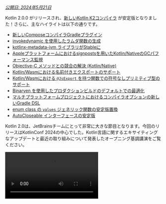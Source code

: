 [//]: # (title: Kotlin 2.0.0 の新機能)

_[公開日: 2024年5月21日](releases.md#release-details)_

Kotlin 2.0.0 がリリースされ、[新しいKotlin K2コンパイラ](#kotlin-k2-compiler) が安定版となりました！さらに、主なハイライトは以下の通りです。

*   [新しいComposeコンパイラGradleプラグイン](#new-compose-compiler-gradle-plugin)
*   [invokedynamic を使用したラムダ関数の生成](#generation-of-lambda-functions-using-invokedynamic)
*   [kotlinx-metadata-jvm ライブラリがStableに](#the-kotlinx-metadata-jvm-library-is-stable)
*   [Appleプラットフォームにおけるsignpostsを用いたKotlin/NativeのGCパフォーマンス監視](#monitoring-gc-performance-with-signposts-on-apple-platforms)
*   [Objective-C メソッドとの競合の解決 (Kotlin/Native)](#resolving-conflicts-with-objective-c-methods)
*   [Kotlin/Wasmにおける名前付きエクスポートのサポート](#support-for-named-export)
*   [Kotlin/Wasmにおける `@JsExport` を持つ関数での符号なしプリミティブ型のサポート](#support-for-unsigned-primitive-types-in-functions-with-jsexport)
*   [Binaryen を使用したプロダクションビルドのデフォルトでの最適化](#optimized-production-builds-by-default-using-binaryen)
*   [マルチプラットフォームプロジェクトにおけるコンパイラオプションの新しいGradle DSL](#new-gradle-dsl-for-compiler-options-in-multiplatform-projects)
*   [enum class の `values` ジェネリック関数の安定版置換](#stable-replacement-of-the-enum-class-values-generic-function)
*   [AutoCloseable インターフェースの安定版](#stable-autocloseable-interface)

Kotlin 2.0は、JetBrainsチームにとって非常に大きな節目となります。今回のリリースはKotlinConf 2024の中心でした。Kotlin言語に関するエキサイティングなアップデートと最近の取り組みについて発表したオープニング基調講演をご覧ください。

<video src="https://www.youtube.com/v/Ar73Axsz2YA" title="KotlinConf'24 - Keynote"/>

## IDEサポート

Kotlin 2.0.0 をサポートするKotlinプラグインは、最新のIntelliJ IDEAおよびAndroid Studioに同梱されています。
IDEのKotlinプラグインを更新する必要はありません。
必要なのは、ビルドスクリプトで[KotlinのバージョンをKotlin 2.0.0に変更する](releases.md#update-to-a-new-kotlin-version)ことだけです。

*   IntelliJ IDEAのKotlin K2コンパイラサポートの詳細については、[IDEでのサポート](#support-in-ides) を参照してください。
*   IntelliJ IDEAのKotlinサポートの詳細については、[Kotlinリリース](releases.md#ide-support) を参照してください。

## Kotlin K2コンパイラ

K2コンパイラへの道は長いものでしたが、JetBrainsチームはついにその安定化を発表する準備が整いました。
Kotlin 2.0.0では、新しいKotlin K2コンパイラがデフォルトで使用され、すべてのターゲットプラットフォーム（JVM、Native、Wasm、JS）で[Stable](components-stability.md)です。この新しいコンパイラは、大幅なパフォーマンス向上、新しい言語機能開発の高速化、Kotlinがサポートするすべてのプラットフォームの統合、そしてマルチプラットフォームプロジェクトのためのより優れたアーキテクチャをもたらします。

JetBrainsチームは、選択したユーザープロジェクトおよび内部プロジェクトの1000万行のコードを正常にコンパイルすることで、新しいコンパイラの品質を保証しました。18,000人の開発者が安定化プロセスに参加し、合計80,000のプロジェクトで新しいK2コンパイラをテストし、発見した問題を報告しました。

新しいコンパイラへの移行プロセスを可能な限りスムーズにするために、[K2コンパイラ移行ガイド](k2-compiler-migration-guide.md) を作成しました。
このガイドでは、コンパイラの多くの利点、発生する可能性のある変更点、および必要に応じて以前のバージョンにロールバックする方法について説明しています。

[ブログ投稿](https://blog.jetbrains.com/kotlin/2024/04/k2-compiler-performance-benchmarks-and-how-to-measure-them-on-your-projects/) で、さまざまなプロジェクトにおけるK2コンパイラのパフォーマンスについて調査しました。K2コンパイラの実際のパフォーマンスデータや、ご自身のプロジェクトからパフォーマンスベンチマークを収集する方法を知りたい場合は、ぜひご覧ください。

また、KotlinConf 2024でのこの講演では、リード言語デザイナーのMichail Zarečenskijが、Kotlinにおける機能進化とK2コンパイラについて語っています。

<video src="https://www.youtube.com/v/tAGJ5zJXJ7w" title="Kotlin Language Features in 2.0 and Beyond"/>

### 現在のK2コンパイラの制限事項

GradleプロジェクトでK2を有効にすると、Gradleバージョン8.3より低いバージョンを使用しているプロジェクトで、以下の場合に影響を与える特定の制限事項があります。

*   `buildSrc` からのソースコードのコンパイル。
*   インクルードビルドにおけるGradleプラグインのコンパイル。
*   Gradleバージョン8.3より低いプロジェクトで使用されている他のGradleプラグインのコンパイル。
*   Gradleプラグインの依存関係のビルド。

上記の問題に遭遇した場合は、以下の手順で対処できます。

*   `buildSrc`、すべてのGradleプラグイン、およびその依存関係の言語バージョンを設定します。

  ```kotlin
  kotlin {
      compilerOptions {
          languageVersion.set(org.jetbrains.kotlin.gradle.dsl.KotlinVersion.KOTLIN_1_9)
          apiVersion.set(org.jetbrains.kotlin.gradle.dsl.KotlinVersion.KOTLIN_1_9)
      }
  }
  ```

  > 特定のタスクの言語バージョンとAPIバージョンを設定する場合、これらの値は `compilerOptions` 拡張によって設定された値をオーバーライドします。この場合、言語バージョンとAPIバージョンは1.9より高く設定すべきではありません。
  >
  {style="note"}

*   プロジェクトのGradleバージョンを8.3以降に更新します。

### スマートキャストの改善

Kotlinコンパイラは、特定のケースでオブジェクトを型に自動的にキャストできるため、明示的にキャストする手間を省くことができます。これは[スマートキャスト](typecasts.md#smart-casts) と呼ばれます。
Kotlin K2コンパイラは、以前よりもさらに多くのシナリオでスマートキャストを実行できるようになりました。

Kotlin 2.0.0では、スマートキャストに関連する以下の領域で改善を行いました。

*   [ローカル変数とより広範囲のスコープ](#local-variables-and-further-scopes)
*   [論理 `or` 演算子による型チェック](#type-checks-with-logical-or-operator)
*   [インライン関数](#inline-functions)
*   [関数型を持つプロパティ](#properties-with-function-types)
*   [例外処理](#exception-handling)
*   [インクリメント/デクリメント演算子](#increment-and-decrement-operators)

#### ローカル変数とより広範囲のスコープ

以前は、`if` 条件内で変数が `null` でないと評価された場合、変数はスマートキャストされました。
この変数に関する情報は、`if` ブロックのスコープ内でさらに共有されていました。

しかし、変数を `if` 条件の**外側**で宣言した場合、`if` 条件内では変数に関する情報が利用できなかったため、スマートキャストできませんでした。この動作は、`when` 式や `while` ループでも見られました。

Kotlin 2.0.0からは、`if`、`when`、または `while` 条件で使用する前に変数を宣言した場合、コンパイラが変数について収集した情報は、スマートキャストのために対応するブロックでアクセスできるようになります。

これは、ブール条件を変数に抽出したい場合に役立ちます。これにより、変数に意味のある名前を付け、コードの可読性を向上させ、後でコード内で変数を再利用できるようになります。例：

```kotlin
class Cat {
    fun purr() {
        println("Purr purr")
    }
}

fun petAnimal(animal: Any) {
    val isCat = animal is Cat
    if (isCat) {
        // Kotlin 2.0.0 では、コンパイラは
        // isCat に関する情報にアクセスできるため、
        // animal が Cat 型にスマートキャストされたことを認識します。
        // したがって、purr() 関数を呼び出すことができます。
        // Kotlin 1.9.20 では、コンパイラは
        // スマートキャストについて認識しないため、
        // purr() 関数の呼び出しはエラーを発生させます。
        animal.purr()
    }
}

fun main() {
    val kitty = Cat()
    petAnimal(kitty)
    // Purr purr
}
```
{kotlin-runnable="true" kotlin-min-compiler-version="2.0" id="kotlin-smart-casts-k2-local-variables" validate="false"}

#### 論理OR演算子による型チェック

Kotlin 2.0.0では、オブジェクトの型チェックを `or` 演算子 (`||`) で結合した場合、それらの最も近い共通のスーパータイプにスマートキャストが行われます。この変更以前は、スマートキャストは常に `Any` 型に行われていました。

この場合、オブジェクトのプロパティにアクセスしたり、関数を呼び出す前に、オブジェクトの型を手動でチェックする必要がありました。例：

```kotlin
interface Status {
    fun signal() {}
}

interface Ok : Status
interface Postponed : Status
interface Declined : Status

fun signalCheck(signalStatus: Any) {
    if (signalStatus is Postponed || signalStatus is Declined) {
        // signalStatus は共通のスーパータイプ Status にスマートキャストされる
        signalStatus.signal()
        // Kotlin 2.0.0 以前は、signalStatus は Any 型にスマートキャストされ、
        // signal() 関数の呼び出しは Unresolved reference エラーを引き起こしていました。
        // signal() 関数は、別の型チェックの後でなければ正常に呼び出すことができませんでした。

        // check(signalStatus is Status)
        // signalStatus.signal()
    }
}
```

> 共通のスーパータイプは、ユニオン型の**近似**です。[ユニオン型](https://en.wikipedia.org/wiki/Union_type) はKotlinではサポートされていません。
>
{style="note"}

#### インライン関数

Kotlin 2.0.0では、K2コンパイラはインライン関数を異なる方法で扱い、他のコンパイラ分析と組み合わせてスマートキャストが安全であるかどうかを判断できるようになりました。

具体的には、インライン関数は暗黙的な [`callsInPlace`](https://kotlinlang.org/api/latest/jvm/stdlib/kotlin.contracts/-contract-builder/calls-in-place.html) コントラクトを持つように扱われるようになりました。これは、インライン関数に渡されたすべてのラムダ関数がその場で呼び出されることを意味します。ラムダ関数がその場で呼び出されるため、コンパイラはラムダ関数がその関数本体内に含まれる変数の参照を漏らすことがないことを認識します。

コンパイラはこの知識と他のコンパイラ分析を使用して、キャプチャされた変数のスマートキャストが安全であるかどうかを決定します。例：

```kotlin
interface Processor {
    fun process()
}

inline fun inlineAction(f: () -> Unit) = f()

fun nextProcessor(): Processor? = null

fun runProcessor(): Processor? {
    var processor: Processor? = null
    inlineAction {
        // Kotlin 2.0.0 では、コンパイラは processor が
        // ローカル変数であり、inlineAction() がインライン関数であることを認識するため、
        // processor への参照が漏れることはありません。したがって、
        // processor をスマートキャストすることは安全です。

        // processor が null でない場合、processor はスマートキャストされる
        if (processor != null) {
            // コンパイラは processor が null でないことを認識するため、
            // 安全な呼び出しは不要です
            processor.process()

            // Kotlin 1.9.20 では、安全な呼び出しを実行する必要がありました。
            // processor?.process()
        }

        processor = nextProcessor()
    }

    return processor
}
```

#### 関数型を持つプロパティ

以前のバージョンのKotlinでは、関数型を持つクラスプロパティがスマートキャストされないというバグがありました。
Kotlin 2.0.0 と K2 コンパイラでこの動作を修正しました。例：

```kotlin
class Holder(val provider: (() -> Unit)?) {
    fun process() {
        // Kotlin 2.0.0 では、provider が null でない場合、
        // provider はスマートキャストされる
        if (provider != null) {
            // コンパイラは provider が null でないことを認識している
            provider()

            // 1.9.20 では、コンパイラは provider が null でないことを認識しないため、
            // エラーが発生します。
            // Reference has a nullable type '(() -> Unit)?', use explicit '?.invoke()' to make a function-like call instead
        }
    }
}
```

この変更は、`invoke` 演算子をオーバーロードした場合にも適用されます。例：

```kotlin
interface Provider {
    operator fun invoke()
}

interface Processor : () -> String

class Holder(val provider: Provider?, val processor: Processor?) {
    fun process() {
        if (provider != null) {
            provider()
            // 1.9.20 では、コンパイラはエラーを発生させます。
            // Reference has a nullable type 'Provider?' use explicit '?.invoke()' to make a function-like call instead
        }
    }
}
```

#### 例外処理

Kotlin 2.0.0では、スマートキャスト情報を `catch` ブロックと `finally` ブロックに渡せるように例外処理が改善されました。この変更により、コンパイラがオブジェクトがnullable型であるかどうかを追跡するため、コードがより安全になります。例：

```kotlin
//sampleStart
fun testString() {
    var stringInput: String? = null
    // stringInput は String 型にスマートキャストされる
    stringInput = ""
    try {
        // コンパイラは stringInput が null でないことを認識している
        println(stringInput.length)
        // 0

        // コンパイラは stringInput の以前のスマートキャスト情報を破棄します。
        // これで stringInput は String? 型になります。
        stringInput = null

        // 例外を発生させる
        if (2 > 1) throw Exception()
        stringInput = ""
    } catch (exception: Exception) {
        // Kotlin 2.0.0 では、コンパイラは stringInput が
        // null である可能性があることを認識しているため、stringInput は null のままです。
        println(stringInput?.length)
        // null

        // Kotlin 1.9.20 では、コンパイラは安全な呼び出しが不要だと判断しますが、
        // これは誤りです。
    }
}

//sampleEnd
fun main() {
    testString()
}
```
{kotlin-runnable="true" kotlin-min-compiler-version="2.0" id="kotlin-smart-casts-k2-exception-handling"}

#### インクリメント/デクリメント演算子

Kotlin 2.0.0以前は、コンパイラはインクリメント/デクリメント演算子を使用した後にオブジェクトの型が変わることを認識していませんでした。コンパイラがオブジェクトの型を正確に追跡できなかったため、コードが未解決の参照エラーにつながる可能性がありました。Kotlin 2.0.0でこれが修正されました。

```kotlin
interface Rho {
    operator fun inc(): Sigma = TODO()
}

interface Sigma : Rho {
    fun sigma() = Unit
}

interface Tau {
    fun tau() = Unit
}

fun main(input: Rho) {
    var unknownObject: Rho = input

    // unknownObject が Tau インターフェースを継承しているかチェック
    // unknownObject が Rho と Tau の両方のインターフェースを継承している可能性もある
    if (unknownObject is Tau) {

        // インターフェース Rho のオーバーロードされた inc() 演算子を使用する。
        // Kotlin 2.0.0 では、unknownObject の型は Sigma にスマートキャストされる。
        ++unknownObject

        // Kotlin 2.0.0 では、コンパイラは unknownObject が Sigma 型であることを認識しているため、
        // sigma() 関数を正常に呼び出すことができる。
        unknownObject.sigma()

        // Kotlin 1.9.20 では、inc() が呼び出されてもコンパイラはスマートキャストを実行しないため、
        // unknownObject は Tau 型であると誤解している。sigma() 関数を呼び出すと
        // コンパイル時エラーが発生する。

        // Kotlin 2.0.0 では、コンパイラは unknownObject が Sigma 型であることを認識しているため、
        // tau() 関数を呼び出すとコンパイル時エラーが発生する。
        unknownObject.tau()
        // Unresolved reference 'tau'

        // Kotlin 1.9.20 では、コンパイラが誤って unknownObject を Tau 型であると認識しているため、
        // tau() 関数を呼び出すことはできるが、ClassCastException がスローされる。
    }
}
```
{kotlin-runnable="true" kotlin-min-compiler-version="2.0" id="kotlin-smart-casts-k2-increment-decrement-operators" validate="false"}

### Kotlin Multiplatformの改善点

Kotlin 2.0.0では、Kotlin Multiplatformに関連するK2コンパイラの改善を以下の領域で行いました。

*   [コンパイル時の共通ソースとプラットフォームソースの分離](#separation-of-common-and-platform-sources-during-compilation)
*   [expectedおよびactual宣言の異なる可視性レベル](#different-visibility-levels-of-expected-and-actual-declarations)

#### コンパイル時の共通ソースとプラットフォームソースの分離

以前は、Kotlinコンパイラの設計上、共通ソースセットとプラットフォームソースセットをコンパイル時に分離することができませんでした。その結果、共通コードがプラットフォームコードにアクセスでき、プラットフォーム間で異なる動作を引き起こしていました。さらに、共通コードからの一部コンパイラ設定と依存関係がプラットフォームコードに漏洩していました。

Kotlin 2.0.0では、新しいKotlin K2コンパイラの導入に伴い、コンパイルスキームを再設計し、共通ソースセットとプラットフォームソースセットの厳密な分離を保証しました。この変更は、[expectedおよびactual関数](https://www.jetbrains.com/help/kotlin-multiplatform-dev/multiplatform-expect-actual.html#expected-and-actual-functions) を使用する際に最も顕著に現れます。
以前は、共通コード内の関数呼び出しがプラットフォームコード内の関数に解決される可能性がありました。例：

<table>
   <tr>
       <td>共通コード</td>
       <td>プラットフォームコード</td>
   </tr>
   <tr>
<td>

```kotlin
fun foo(x: Any) = println("common foo")

fun exampleFunction() {
    foo(42)
}
```

</td>
<td>

```kotlin
// JVM
fun foo(x: Int) = println("platform foo")

// JavaScript
// JavaScript プラットフォームには
// foo() 関数のオーバーロードはない
```

</td>
</tr>
</table>

この例では、共通コードは実行されるプラットフォームによって異なる動作をします。

*   JVMプラットフォームでは、共通コードの `foo()` 関数の呼び出しは、プラットフォームコードの `foo()` 関数（`platform foo`）を呼び出します。
*   JavaScriptプラットフォームでは、共通コードの `foo()` 関数の呼び出しは、プラットフォームコードにそのような関数が存在しないため、共通コードの `foo()` 関数（`common foo`）を呼び出します。

Kotlin 2.0.0では、共通コードはプラットフォームコードにアクセスできないため、両方のプラットフォームで `foo()` 関数は共通コードの `foo()` 関数（`common foo`）に正常に解決されます。

プラットフォーム間の動作の一貫性向上に加えて、IntelliJ IDEAまたはAndroid Studioとコンパイラ間の動作の競合があったケースの修正にも力を入れました。例えば、[expectedおよびactualクラス](https://www.jetbrains.com/help/kotlin-multiplatform-dev/multiplatform-expect-actual.html#expected-and-actual-classes) を使用した場合、以下のようになります。

<table>
   <tr>
       <td>共通コード</td>
       <td>プラットフォームコード</td>
   </tr>
   <tr>
<td>

```kotlin
expect class Identity {
    fun confirmIdentity(): String
}

fun common() {
    // 2.0.0 以前は、
    // IDEのみでエラーが発生
    Identity().confirmIdentity()
    // RESOLUTION_TO_CLASSIFIER : Expected class
    // Identity has no default constructor.
}
```

</td>
<td>

```kotlin
actual class Identity {
    actual fun confirmIdentity() = "expect class fun: jvm"
}
```

</td>
</tr>
</table>

この例では、expectedクラス `Identity` にはデフォルトコンストラクタがないため、共通コードで正常に呼び出すことができません。
以前は、IDEによってのみエラーが報告されていましたが、JVMではコードは正常にコンパイルされていました。しかし、現在はコンパイラが正しくエラーを報告します。

```none
Expected class 'expect class Identity : Any' does not have default constructor
```

##### 解決動作が変わらない場合

新しいコンパイルスキームへの移行はまだ進行中であるため、同じソースセット内にない関数を呼び出す場合、解決動作はまだ同じです。この違いは主に、共通コードでマルチプラットフォームライブラリからのオーバーロードを使用する場合に気づくでしょう。

シグネチャが異なる2つの `whichFun()` 関数を持つライブラリがあると仮定します。

```kotlin
// ライブラリの例

// MODULE: common
fun whichFun(x: Any) = println("common function")

// MODULE: JVM
fun whichFun(x: Int) = println("platform function")
```

共通コードで `whichFun()` 関数を呼び出すと、ライブラリ内で最も関連性の高い引数型を持つ関数が解決されます。

```kotlin
// JVM ターゲット用の例のライブラリを使用するプロジェクト

// MODULE: common
fun main() {
    whichFun(2)
    // platform function
}
```

比較として、`whichFun()` のオーバーロードを同じソースセット内で宣言した場合、コードがプラットフォーム固有のバージョンにアクセスできないため、共通コードからの関数が解決されます。

```kotlin
// 例のライブラリは使用しない

// MODULE: common
fun whichFun(x: Any) = println("common function")

fun main() {
    whichFun(2)
    // common function
}

// MODULE: JVM
fun whichFun(x: Int) = println("platform function")
```

マルチプラットフォームライブラリと同様に、`commonTest` モジュールは別のソースセットにあるため、プラットフォーム固有のコードにアクセスできます。したがって、`commonTest` モジュール内の関数呼び出しの解決は、古いコンパイルスキームと同じ動作を示します。

将来的には、これらの残りのケースも新しいコンパイルスキームとより一貫したものになる予定です。

#### expectedおよびactual宣言の異なる可視性レベル

Kotlin 2.0.0以前は、Kotlin Multiplatformプロジェクトで[expectedおよびactual宣言](https://www.jetbrains.com/help/kotlin-multiplatform-dev/multiplatform-expect-actual.html) を使用する場合、それらは同じ[可視性レベル](visibility-modifiers.md) を持っている必要がありました。
Kotlin 2.0.0では、異なる可視性レベルもサポートされるようになりましたが、**actual宣言がexpected宣言よりも_より寛容である_場合に限ります**。例：

```kotlin
expect internal class Attribute // 可視性は internal
actual class Attribute          // 可視性はデフォルトで public、
                                // これはより寛容
```

同様に、actual宣言で[型エイリアス](type-aliases.md) を使用している場合、**基になる型の可視性**は、expected宣言と同じか、より寛容である必要があります。例：

```kotlin
expect internal class Attribute                 // 可視性は internal
internal actual typealias Attribute = Expanded

class Expanded                                  // 可視性はデフォルトで public、
                                                // これはより寛容
```

### コンパイラプラグインのサポート

現在、Kotlin K2コンパイラは以下のKotlinコンパイラプラグインをサポートしています。

*   [`all-open`](all-open-plugin.md)
*   [AtomicFU](https://github.com/Kotlin/kotlinx-atomicfu)
*   [`jvm-abi-gen`](https://github.com/JetBrains/kotlin/tree/master/plugins/jvm-abi-gen)
*   [`js-plain-objects`](https://github.com/JetBrains/kotlin/tree/master/plugins/js-plain-objects)
*   [kapt](whatsnew1920.md#preview-kapt-compiler-plugin-with-k2)
*   [Lombok](lombok.md)
*   [`no-arg`](no-arg-plugin.md)
*   [Parcelize](https://plugins.gradle.org/plugin/org.jetbrains.kotlin.plugin.parcelize)
*   [SAM with receiver](sam-with-receiver-plugin.md)
*   [serialization](serialization.md)
*   [Power-assert](power-assert.md)

さらに、Kotlin K2コンパイラは以下もサポートしています。

*   [Jetpack Compose](https://developer.android.com/jetpack/compose) コンパイラプラグイン 2.0.0（[Kotlinリポジトリに移動](https://android-developers.googleblog.com/2024/04/jetpack-compose-compiler-moving-to-kotlin-repository.html)）。
*   [KSP2](https://android-developers.googleblog.com/2023/12/ksp2-preview-kotlin-k2-standalone.html) 以降の[Kotlin Symbol Processing (KSP) プラグイン](ksp-overview.md)。

> 追加のコンパイラプラグインを使用している場合は、K2との互換性についてそれらのドキュメントを確認してください。
>
{style="tip"}

### 実験的なKotlin Power-assertコンパイラプラグイン

> Kotlin Power-assert プラグインは[実験的機能](components-stability.md#stability-levels-explained)です。
> いつでも変更される可能性があります。
>
{style="warning"}

Kotlin 2.0.0 では、実験的な Power-assert コンパイラプラグインが導入されました。このプラグインは、失敗メッセージにコンテキスト情報を含めることでテスト作成の体験を向上させ、デバッグをより簡単かつ効率的にします。

開発者は、効果的なテストを書くために複雑なアサーションライブラリを使用する必要があることがよくあります。Power-assert プラグインは、アサーション式の途中値を含む失敗メッセージを自動的に生成することで、このプロセスを簡素化します。これは、開発者がテストが失敗した理由を迅速に理解するのに役立ちます。

テストでアサーションが失敗すると、改善されたエラーメッセージには、アサーション内のすべての変数と部分式の値が表示され、条件のどの部分が失敗の原因であるかが明確になります。これは、複数の条件がチェックされる複雑なアサーションで特に役立ちます。

プロジェクトでプラグインを有効にするには、`build.gradle(.kts)` ファイルで次のように設定します。

<tabs group="build-script">
<tab title="Kotlin" group-key="kotlin">

```kotlin
plugins {
    kotlin("multiplatform") version "2.0.0"
    kotlin("plugin.power-assert") version "2.0.0"
}

powerAssert {
    functions = listOf("kotlin.assert", "kotlin.test.assertTrue")
}
```

</tab>
<tab title="Groovy" group-key="groovy">

```groovy
plugins {
    id 'org.jetbrains.kotlin.multiplatform' version '2.0.0'
    id 'org.jetbrains.kotlin.plugin.power-assert' version '2.0.0'
}

powerAssert {
    functions = ["kotlin.assert", "kotlin.test.assertTrue"]
}
```

</tab>
</tabs>

[ドキュメントでKotlin Power-assertプラグイン](power-assert.md) の詳細をご覧ください。

### Kotlin K2コンパイラを有効にする方法

Kotlin 2.0.0以降、Kotlin K2コンパイラはデフォルトで有効になっています。追加のアクションは不要です。

### Kotlin PlaygroundでKotlin K2コンパイラを試す

Kotlin Playgroundは2.0.0リリースをサポートしています。[試してみてください！](https://pl.kotl.in/czuoQprce)

### IDEでのサポート

デフォルトでは、IntelliJ IDEAとAndroid Studioは、コード分析、コード補完、ハイライト、およびその他のIDE関連機能に以前のコンパイラを使用しています。IDEで完全なKotlin 2.0エクスペリエンスを得るには、K2モードを有効にします。

IDEで、**Settings** | **Languages & Frameworks** | **Kotlin** に移動し、**Enable K2 mode** オプションを選択します。
IDEはK2モードを使用してコードを分析します。

![Enable K2 mode](k2-mode.png){width=200}

K2モードを有効にすると、コンパイラの動作変更によりIDE分析に違いがあることに気づくかもしれません。新しいK2コンパイラが以前のものとどのように異なるかについては、[移行ガイド](k2-compiler-migration-guide.md) でご確認ください。

*   K2モードの詳細については、[ブログ](https://blog.jetbrains.com/idea/2024/11/k2-mode-becomes-stable/) をご覧ください。
*   K2モードに関するフィードバックを積極的に収集していますので、[公開Slackチャンネル](https://kotlinlang.slack.com/archives/C0B8H786P) でご意見をお聞かせください。

### 新しいK2コンパイラに関するフィードバックを送る

皆様からのフィードバックをお待ちしております！

*   新しいK2コンパイラで直面した問題は、[課題トラッカー](https://kotl.in/issue) で報告してください。
*   JetBrainsがK2の使用状況に関する匿名データを収集できるように、[「使用状況統計を送信」オプション](https://www.jetbrains.com/help/idea/settings-usage-statistics.html) を有効にしてください。

## Kotlin/JVM

バージョン2.0.0以降、コンパイラはJava 22バイトコードを含むクラスを生成できます。
このバージョンには、以下の変更も含まれています。

*   [invokedynamic を使用したラムダ関数の生成](#generation-of-lambda-functions-using-invokedynamic)
*   [kotlinx-metadata-jvm ライブラリがStableに](#the-kotlinx-metadata-jvm-library-is-stable)

### invokedynamic を使用したラムダ関数の生成

Kotlin 2.0.0では、`invokedynamic` を使用してラムダ関数を生成する新しいデフォルトの方法が導入されました。この変更により、従来の匿名クラス生成と比較してアプリケーションのバイナリサイズが削減されます。

最初のバージョン以降、Kotlinはラムダを匿名クラスとして生成してきました。しかし、[Kotlin 1.5.0](whatsnew15.md#lambdas-via-invokedynamic) 以降、`-Xlambdas=indy` コンパイラオプションを使用することで `invokedynamic` 生成のオプションが利用可能になりました。Kotlin 2.0.0では、`invokedynamic` がラムダ生成のデフォルトの方法になりました。この方法により、より軽量なバイナリが生成され、KotlinがJVMの最適化に適合し、アプリケーションがJVMパフォーマンスの継続的および将来的な改善の恩恵を受けることができます。

現在、通常のラムダコンパイルと比較して、以下の3つの制限があります。

*   `invokedynamic` にコンパイルされたラムダはシリアル化できません。
*   実験的な [`reflect()`](https://kotlinlang.org/api/latest/jvm/stdlib/kotlin.reflect.jvm/reflect.html) API は `invokedynamic` で生成されたラムダをサポートしていません。
*   そのようなラムダに対して `.toString()` を呼び出すと、可読性の低い文字列表現が生成されます。

```kotlin
fun main() {
    println({})

    // Kotlin 1.9.24 とリフレクションの場合、以下を返す
    // () -> kotlin.Unit
    
    // Kotlin 2.0.0 の場合、以下を返す
    // FileKt$Lambda$13/0x00007f88a0004608@506e1b77
}
```

ラムダ関数の従来の生成動作を保持するには、以下のいずれかを実行します。

*   特定のラムダに `@JvmSerializableLambda` アノテーションを付与します。
*   コンパイラオプション `-Xlambdas=class` を使用して、モジュール内のすべてのラムダを従来の方式で生成します。

### kotlinx-metadata-jvm ライブラリがStableに

Kotlin 2.0.0では、`kotlinx-metadata-jvm` ライブラリが[Stable](components-stability.md#stability-levels-explained) になりました。ライブラリが `kotlin` パッケージと座標に変更されたため、`kotlin-metadata-jvm` (xなし) として見つけることができます。

以前は、`kotlinx-metadata-jvm` ライブラリは独自の公開スキームとバージョンを持っていました。今後は、`kotlin-metadata-jvm` のアップデートをKotlinリリースサイクルの一部としてビルドおよび公開し、Kotlin標準ライブラリと同じ後方互換性の保証を提供します。

`kotlin-metadata-jvm` ライブラリは、Kotlin/JVMコンパイラによって生成されたバイナリファイルのメタデータを読み書きするためのAPIを提供します。

<!-- Learn more about the `kotlinx-metadata-jvm` library in the [documentation](kotlin-metadata-jvm.md). -->

## Kotlin/Native

このバージョンでは、以下の変更が加えられました。

*   [signpostsを用いたGCパフォーマンス監視](#monitoring-gc-performance-with-signposts-on-apple-platforms)
*   [Objective-C メソッドとの競合の解決](#resolving-conflicts-with-objective-c-methods)
*   [Kotlin/Nativeにおけるコンパイラ引数のログレベルの変更](#changed-log-level-for-compiler-arguments)
*   [Kotlin/Nativeへの標準ライブラリおよびプラットフォーム依存関係の明示的な追加](#explicitly-added-standard-library-and-platform-dependencies-to-kotlin-native)
*   [Gradle設定キャッシュにおけるタスクエラー](#tasks-error-in-gradle-configuration-cache)

### Appleプラットフォームにおけるsignpostsを用いたGCパフォーマンス監視

以前は、Kotlin/Nativeのガベージコレクタ（GC）のパフォーマンスは、ログを調べることによってのみ監視可能でした。しかし、これらのログは、iOSアプリのパフォーマンス問題を調査するための一般的なツールキットであるXcode Instrumentsと統合されていませんでした。

Kotlin 2.0.0以降、GCはInstrumentsで利用可能なsignpostsでポーズを報告します。signpostsはアプリ内でカスタムロギングを可能にするため、iOSアプリのパフォーマンスをデバッグする際、GCポーズがアプリケーションのフリーズに対応しているかを確認できるようになりました。

GCパフォーマンス分析の詳細については、[ドキュメント](native-memory-manager.md#monitor-gc-performance) をご覧ください。

### Objective-C メソッドとの競合の解決

Objective-Cのメソッドは異なる名前を持つことができますが、パラメータの数と型が同じである場合があります。例えば、
[`locationManager:didEnterRegion:`](https://developer.apple.com/documentation/corelocation/cllocationmanagerdelegate/1423560-locationmanager?language=objc)
と [`locationManager:didExitRegion:`](https://developer.apple.com/documentation/corelocation/cllocationmanagerdelegate/1423630-locationmanager?language=objc) です。
Kotlinでは、これらのメソッドは同じシグネチャを持つため、使用しようとすると競合するオーバーロードエラーが発生します。

以前は、このコンパイルエラーを回避するために、競合するオーバーロードを手動で抑制する必要がありました。Objective-CとのKotlinの相互運用性を向上させるため、Kotlin 2.0.0では新しい `@ObjCSignatureOverride` アノテーションが導入されました。

このアノテーションは、Objective-Cクラスから引数型が同じだが引数名が異なる関数が複数継承されている場合に、Kotlinコンパイラに競合するオーバーロードを無視するよう指示します。

このアノテーションを適用することは、一般的なエラー抑制よりも安全です。このアノテーションは、サポートされテストされているObjective-Cメソッドのオーバーライドの場合にのみ使用できますが、一般的な抑制は重要なエラーを隠し、静かに壊れたコードにつながる可能性があります。

### Kotlin/Nativeにおけるコンパイラ引数のログレベルの変更

今回のリリースでは、`compile`、`link`、`cinterop` などのKotlin/Native Gradleタスクにおけるコンパイラ引数のログレベルが、`info` から `debug` に変更されました。

`debug` がデフォルト値となったことで、ログレベルは他のGradleコンパイルタスクと一貫性を持つようになり、すべてのコンパイラ引数を含む詳細なデバッグ情報が提供されます。

### Kotlin/Nativeへの標準ライブラリおよびプラットフォーム依存関係の明示的な追加

以前は、Kotlin/Nativeコンパイラは標準ライブラリとプラットフォームの依存関係を暗黙的に解決していました。これは、Kotlin GradleプラグインがKotlinターゲット間で動作する方法に不整合を引き起こしていました。

現在、各Kotlin/Native Gradleコンパイルは、[`compileDependencyFiles` コンパイルパラメータ](https://www.jetbrains.com/help/kotlin-multiplatform-dev/multiplatform-dsl-reference.html#compilation-parameters) を介して、コンパイル時ライブラリパスに標準ライブラリとプラットフォームの依存関係を明示的に含めています。

### Gradle設定キャッシュにおけるタスクエラー

Kotlin 2.0.0以降、次のようなメッセージを含む設定キャッシュエラーが発生する可能性があります。
`invocation of Task.project at execution time is unsupported`

このエラーは、`NativeDistributionCommonizerTask` や `KotlinNativeCompile` などのタスクで発生します。

しかし、これは偽陽性エラーです。根本的な問題は、`publish*` タスクなど、Gradle設定キャッシュと互換性のないタスクが存在することです。

エラーメッセージが異なる根本原因を示唆しているため、この不一致はすぐに明らかにならない場合があります。

正確な原因がエラー報告に明示されていないため、[Gradleチームはすでに報告を修正するために問題に対処しています](https://github.com/gradle/gradle/issues/21290)。

## Kotlin/Wasm

Kotlin 2.0.0は、パフォーマンスとJavaScriptとの相互運用性を向上させます。

*   [Binaryen を使用したプロダクションビルドのデフォルトでの最適化](#optimized-production-builds-by-default-using-binaryen)
*   [名前付きエクスポートのサポート](#support-for-named-export)
*   [`@JsExport` を持つ関数での符号なしプリミティブ型のサポート](#support-for-unsigned-primitive-types-in-functions-with-jsexport)
*   [Kotlin/WasmにおけるTypeScript宣言ファイルの生成](#generation-of-typescript-declaration-files-in-kotlin-wasm)
*   [JavaScript例外のキャッチのサポート](#support-for-catching-javascript-exceptions)
*   [新しい例外処理提案がオプションとしてサポートされるようになりました](#new-exception-handling-proposal-is-now-supported-as-an-option)
*   [`withWasm()` 関数がJSとWASIのバリアントに分割](#the-withwasm-function-is-split-into-js-and-wasi-variants)

### Binaryen を使用したプロダクションビルドのデフォルトでの最適化

Kotlin/Wasmツールチェーンは、以前の手動設定アプローチとは異なり、プロダクションコンパイル時にすべてのプロジェクトに[Binaryen](https://github.com/WebAssembly/binaryen)ツールを適用するようになりました。私たちの見積もりでは、これによりプロジェクトの実行時パフォーマンスが向上し、バイナリサイズが削減されるはずです。

> この変更はプロダクションコンパイルにのみ影響します。開発コンパイルプロセスは同じままです。
>
{style="note"}

### 名前付きエクスポートのサポート

以前は、Kotlin/Wasmからのすべてのエクスポートされた宣言は、デフォルトのエクスポートを使用してJavaScriptにインポートされていました。

```javascript
//JavaScript:
import Module from "./index.mjs"

Module.add()
```

現在では、`@JsExport` でマークされた各Kotlin宣言を名前でインポートできます。

```kotlin
// Kotlin:
@JsExport
fun add(a: Int, b: Int) = a + b
```

```javascript
//JavaScript:
import { add } from "./index.mjs"
```

名前付きエクスポートにより、KotlinとJavaScriptモジュール間のコード共有が容易になります。これにより可読性が向上し、モジュール間の依存関係管理に役立ちます。

### `@JsExport` を持つ関数での符号なしプリミティブ型のサポート

Kotlin 2.0.0以降、[符号なしプリミティブ型](unsigned-integer-types.md) を、Kotlin/Wasm関数をJavaScriptコードで利用可能にする `@JsExport` アノテーションを持つ外部宣言や関数内で使用できるようになりました。

これにより、以前の制限（符号なしプリミティブ型をエクスポートされた宣言や外部宣言内で直接使用できない）が緩和されます。現在、符号なしプリミティブ型を戻り値型またはパラメータ型として持つ関数をエクスポートしたり、符号なしプリミティブ型を返したり使用する外部宣言を利用したりできるようになりました。

Kotlin/WasmとJavaScriptの相互運用性の詳細については、[ドキュメント](wasm-js-interop.md#use-javascript-code-in-kotlin) を参照してください。

### Kotlin/WasmにおけるTypeScript宣言ファイルの生成

> Kotlin/WasmでのTypeScript宣言ファイルの生成は[実験的機能](components-stability.md#stability-levels-explained)です。
> いつでも廃止または変更される可能性があります。
>
{style="warning"}

Kotlin 2.0.0では、Kotlin/WasmコンパイラはKotlinコード内の`@JsExport`宣言からTypeScript定義を生成できるようになりました。これらの定義は、IDEやJavaScriptツールによってコードの自動補完、型チェックの支援、KotlinコードのJavaScriptへの組み込みを容易にするために使用できます。

Kotlin/Wasmコンパイラは、`@JsExport`でマークされたすべての[トップレベル関数](wasm-js-interop.md#functions-with-the-jsexport-annotation)を収集し、自動的に`.d.ts`ファイルにTypeScript定義を生成します。

TypeScript定義を生成するには、`build.gradle(.kts)`ファイル内の`wasmJs {}`ブロックに`generateTypeScriptDefinitions()`関数を追加します。

```kotlin
kotlin {
    wasmJs {
        binaries.executable()
        browser {
        }
        generateTypeScriptDefinitions()
    }
}
```

また、新しい`es2015` [コンパイルターゲット](#new-compilation-target) を使用することもできます。

### JavaScript例外のキャッチのサポート

以前は、Kotlin/WasmコードはJavaScriptの例外をキャッチできなかったため、プログラムのJavaScript側で発生するエラーを処理することが困難でした。

Kotlin 2.0.0では、Kotlin/Wasm内でJavaScript例外をキャッチするサポートを実装しました。この実装により、`Throwable` や `JsException` などの特定の型を使用して `try-catch` ブロックを使用し、これらのエラーを適切に処理できます。

さらに、例外の有無にかかわらずコードを実行するのに役立つ `finally` ブロックも正しく動作します。JavaScript例外のキャッチのサポートを導入していますが、JavaScript例外（コールスタックなど）が発生した場合に提供される追加情報はありません。ただし、[これらの実装に取り組んでいます](https://youtrack.jetbrains.com/issue/KT-68185/WasmJs-Attach-js-exception-object-to-JsException)。

### 新しい例外処理提案がオプションとしてサポートされるようになりました

このリリースでは、Kotlin/WasmにおけるWebAssemblyの[新しい例外処理提案](https://github.com/WebAssembly/exception-handling/blob/main/proposals/exception-handling/Exceptions.md)のサポートを導入します。

このアップデートにより、新しい提案がKotlinの要件に合致し、最新バージョンの提案のみをサポートする仮想マシンでKotlin/Wasmを使用できるようになります。

`-Xwasm-use-new-exception-proposal` コンパイラオプションを使用することで、新しい例外処理提案を有効にできます。このオプションはデフォルトでは無効になっています。

### `withWasm()` 関数がJSとWASIのバリアントに分割

階層テンプレートのWasmターゲットを提供していた `withWasm()` 関数は、より特化した `withWasmJs()` と `withWasmWasi()` 関数に置き換えられ、非推奨になりました。

これで、WASIとJSターゲットをツリー定義の異なるグループ間で分離できるようになりました。

## Kotlin/JS

このバージョンには、他の変更に加え、KotlinにモダンなJSコンパイルがもたらされ、ES2015標準のより多くの機能をサポートします。

*   [新しいコンパイルターゲット](#new-compilation-target)
*   [ES2015ジェネレータとしてのSuspend関数](#suspend-functions-as-es2015-generators)
*   [main関数への引数渡し](#passing-arguments-to-the-main-function)
*   [Kotlin/JSプロジェクトのファイルごとのコンパイル](#per-file-compilation-for-kotlin-js-projects)
*   [改善されたコレクション相互運用性](#improved-collection-interoperability)
*   [createInstance() のサポート](#support-for-createinstance)
*   [型安全なプレーンJavaScriptオブジェクトのサポート](#support-for-type-safe-plain-javascript-objects)
*   [npmパッケージマネージャーのサポート](#support-for-npm-package-manager)
*   [コンパイルタスクの変更](#changes-to-compilation-tasks)
*   [レガシーなKotlin/JS JARアーティファクトの廃止](#discontinuing-legacy-kotlin-js-jar-artifacts)

### 新しいコンパイルターゲット

Kotlin 2.0.0では、Kotlin/JSに新しいコンパイルターゲット `es2015` を追加します。これは、KotlinでサポートされているES2015のすべての機能を一度に有効にする新しい方法です。

`build.gradle(.kts)` ファイルで次のように設定できます。

```kotlin
kotlin {
    js {
        compilerOptions {
            target.set("es2015")
        }
    }
}
```

新しいターゲットは、[ESクラスとモジュール](whatsnew19.md#experimental-support-for-es2015-classes-and-modules) および新たにサポートされた[ESジェネレータ](#suspend-functions-as-es2015-generators) を自動的に有効にします。

### ES2015ジェネレータとしてのSuspend関数

このリリースでは、[Suspend関数](composing-suspending-functions.md) をコンパイルするためのES2015ジェネレータの[実験的サポート](components-stability.md#stability-levels-explained) が導入されました。

ステートマシンではなくジェネレータを使用することで、プロジェクトの最終バンドルサイズが改善されるはずです。たとえば、JetBrainsチームはES2015ジェネレータを使用することで、Spaceプロジェクトのバンドルサイズを20%削減することに成功しました。

[ES2015 (ECMAScript 2015, ES6) の詳細については、公式ドキュメント](https://262.ecma-international.org/6.0/) をご覧ください。

### main関数への引数渡し

Kotlin 2.0.0 以降、`main()` 関数の `args` のソースを指定できるようになりました。この機能により、コマンドラインでの作業が容易になり、引数を渡すのが簡単になります。

これを行うには、`js {}` ブロックを新しい `passAsArgumentToMainFunction()` 関数で定義します。この関数は文字列の配列を返します。

```kotlin
kotlin {
    js {
        binary.executable()
        passAsArgumentToMainFunction("Deno.args")
    }
}
```

この関数は実行時に実行されます。JavaScript式を受け取り、`main()` 関数呼び出しの代わりに `args: Array<String>` 引数として使用します。

また、Node.jsランタイムを使用している場合は、特別なエイリアスを利用できます。これにより、`process.argv` を毎回手動で追加する代わりに、一度 `args` パラメータに渡すことができます。

```kotlin
kotlin {
    js {
        binary.executable()
        nodejs {
            passProcessArgvToMainFunction()
        }
    }
}
```

### Kotlin/JSプロジェクトのファイルごとのコンパイル

Kotlin 2.0.0 では、Kotlin/JS プロジェクトの出力に対する新しい粒度オプションが導入されました。Kotlin ファイルごとに1つの JavaScript ファイルを生成するファイルごとのコンパイルを設定できるようになりました。これにより、最終的なバンドルサイズを大幅に最適化し、プログラムの読み込み時間を改善するのに役立ちます。

以前は、出力オプションは2つしかありませんでした。Kotlin/JS コンパイラは、プロジェクト全体に対して1つの `.js` ファイルを生成できましたが、このファイルは大きすぎて使いにくい場合がありました。プロジェクトから関数を使用したい場合は、依存関係としてJavaScriptファイル全体を含める必要がありました。あるいは、プロジェクトモジュールごとに個別の `.js` ファイルのコンパイルを設定することもできました。これは依然としてデフォルトのオプションです。

モジュールファイルも大きすぎる可能性があったため、Kotlin 2.0.0 では、Kotlin ファイルごとに1つ（または、エクスポートされた宣言が含まれている場合は2つ）の JavaScript ファイルを生成する、よりきめ細かい出力が追加されました。ファイルごとのコンパイルモードを有効にするには：

1.  ECMAScriptモジュールをサポートするために、ビルドファイルに[`useEsModules()`](whatsnew19.md#experimental-support-for-es2015-classes-and-modules)関数を追加します。

    ```kotlin
    // build.gradle.kts
    kotlin {
        js(IR) {
            useEsModules() // ES2015 modules を有効にする
            browser()
        }
    }
    ```

    これには、新しい`es2015` [コンパイルターゲット](#new-compilation-target)を使用することもできます。

2.  `-Xir-per-file` コンパイラオプションを適用するか、`gradle.properties` ファイルを次のように更新します。

    ```none
    # gradle.properties
    kotlin.js.ir.output.granularity=per-file // `per-module` がデフォルト
    ```

### 改善されたコレクション相互運用性

Kotlin 2.0.0以降、シグネチャ内にKotlinコレクション型を持つ宣言をJavaScript（およびTypeScript）にエクスポートすることが可能になりました。これは、`Set`、`Map`、`List` コレクション型とその可変バージョンに適用されます。

JavaScriptでKotlinコレクションを使用するには、まず必要な宣言を[`@JsExport`](https://kotlinlang.org/api/latest/jvm/stdlib/kotlin.js/-js-export/) アノテーションでマークします。

```kotlin
// Kotlin
@JsExport
data class User(
    val name: String,
    val friends: List<User> = emptyList()
)

@JsExport
val me = User(
    name = "Me",
    friends = listOf(User(name = "Kodee"))
)
```

その後、JavaScriptから通常のJavaScript配列としてそれらを使用できます。

```javascript
// JavaScript
import { User, me, KtList } from "my-module"

const allMyFriendNames = me.friends
    .asJsReadonlyArrayView()
    .map(x => x.name) // ['Kodee']
```

> 残念ながら、JavaScriptからKotlinコレクションを作成することはまだできません。Kotlin 2.0.20でこの機能を追加する予定です。
>
{style="note"}

### createInstance() のサポート

Kotlin 2.0.0以降、Kotlin/JSターゲットから[`createInstance()`](https://kotlinlang.org/api/latest/jvm/stdlib/kotlin.reflect.full/create-instance.html)関数を使用できるようになりました。以前は、JVMでのみ利用可能でした。

この関数は、[KClass](https://kotlinlang.org/api/latest/jvm/stdlib/kotlin.reflect/-k-class/)インターフェースから提供され、指定されたクラスの新しいインスタンスを作成します。これは、Kotlinクラスの実行時参照を取得するのに役立ちます。

### 型安全なプレーンJavaScriptオブジェクトのサポート

> `js-plain-objects` プラグインは[実験的機能](components-stability.md#stability-levels-explained)です。
> いつでも廃止または変更される可能性があります。`js-plain-objects` プラグインはK2コンパイラのみをサポートします。
>
{style="warning"}

JavaScript APIとの連携を容易にするため、Kotlin 2.0.0では、型安全なプレーンJavaScriptオブジェクトを作成するために使用できる新しいプラグイン [`js-plain-objects`](https://github.com/JetBrains/kotlin/tree/master/plugins/js-plain-objects) を提供しています。このプラグインは、`@JsPlainObject` アノテーションを持つ[外部インターフェース](wasm-js-interop.md#external-interfaces)についてコードをチェックし、以下を追加します。

*   コンストラクタとして使用できるコンパニオンオブジェクト内のインライン `invoke` 演算子関数。
*   オブジェクトのコピーを作成し、そのプロパティの一部を調整するために使用できる `.copy()` 関数。

例：

```kotlin
import kotlinx.js.JsPlainObject

@JsPlainObject
external interface User {
    var name: String
    val age: Int
    val email: String?
}

fun main() {
    // JavaScript オブジェクトを作成する
    val user = User(name = "Name", age = 10)
    // オブジェクトをコピーし、email を追加する
    val copy = user.copy(age = 11, email = "some@user.com")

    println(JSON.stringify(user))
    // { "name": "Name", "age": 10 }
    println(JSON.stringify(copy))
    // { "name": "Name", "age": 11, "email": "some@user.com" }
}
```

このアプローチで作成されたJavaScriptオブジェクトは、実行時にのみエラーを確認するのではなく、コンパイル時またはIDEでハイライト表示されるため、より安全です。

外部インターフェースを使用してJavaScriptオブジェクトの形状を記述する `fetch()` 関数を使用してJavaScript APIと対話する例を考えてみましょう。

```kotlin
import kotlinx.js.JsPlainObject

@JsPlainObject
external interface FetchOptions {
    val body: String?
    val method: String
}

// Window.fetch のラッパー
suspend fun fetch(url: String, options: FetchOptions? = null) = TODO("Add your custom behavior here")

// "metod" がメソッドとして認識されないため、コンパイル時エラーが発生する
fetch("https://google.com", options = FetchOptions(metod = "POST"))
// method が必須であるため、コンパイル時エラーが発生する
fetch("https://google.com", options = FetchOptions(body = "SOME STRING")) 
```

比較として、JavaScriptオブジェクトを作成するために代わりに `js()` 関数を使用すると、
エラーは実行時にのみ検出されるか、まったく発生しません。

```kotlin
suspend fun fetch(url: String, options: FetchOptions? = null) = TODO("Add your custom behavior here")

// エラーは発生しない。"metod" が認識されないため、間違ったメソッド（GET）が使用される。
fetch("https://google.com", options = js("{ metod: 'POST' }"))

// デフォルトでは GET メソッドが使用される。body が存在すべきではないため、
// 実行時エラーが発生する。
fetch("https://google.com", options = js("{ body: 'SOME STRING' }"))
// TypeError: Window.fetch: HEAD or GET Request cannot have a body
```

`js-plain-objects` プラグインを使用するには、`build.gradle(.kts)` ファイルに以下を追加します。

<tabs group="build-script">
<tab title="Kotlin" group-key="kotlin">

```kotlin
plugins {
    kotlin("plugin.js-plain-objects") version "2.0.0"
}
```

</tab>
<tab title="Groovy" group-key="groovy">

```groovy
plugins {
    id "org.jetbrains.kotlin.plugin.js-plain-objects" version "2.0.0"
}
```

</tab>
</tabs>

### npmパッケージマネージャーのサポート

以前は、Kotlin Multiplatform Gradleプラグインは、npm依存関係をダウンロードしてインストールするために[Yarn](https://yarnpkg.com/lang/en/)をパッケージマネージャーとして使用することしかできませんでした。Kotlin 2.0.0からは、代わりに[npm](https://www.npmjs.com/)をパッケージマネージャーとして使用できます。npmをパッケージマネージャーとして使用することで、設定中に管理するツールが1つ減ります。

後方互換性のため、Yarnは引き続きデフォルトのパッケージマネージャーです。npmをパッケージマネージャーとして使用するには、`gradle.properties`ファイルで以下のプロパティを設定します。

```kotlin
kotlin.js.yarn = false
```

### コンパイルタスクの変更

以前は、`webpack` と `distributeResources` のコンパイルタスクが同じディレクトリをターゲットにしていました。さらに、`distribution` タスクも `dist` を出力ディレクトリとして宣言していました。これにより、出力が重複し、コンパイル警告が発生していました。

そこで、Kotlin 2.0.0から、以下の変更を実装しました。

*   `webpack` タスクは別のフォルダをターゲットにするようになりました。
*   `distributeResources` タスクは完全に削除されました。
*   `distribution` タスクは `Copy` 型になり、`dist` フォルダをターゲットにするようになりました。

### レガシーなKotlin/JS JARアーティファクトの廃止

Kotlin 2.0.0以降、Kotlinディストリビューションには、`.jar` 拡張子を持つレガシーなKotlin/JSアーティファクトは含まれなくなりました。レガシーアーティファクトは、サポートされていない古いKotlin/JSコンパイラで使用されており、`klib` 形式を使用するIRコンパイラでは不要でした。

## Gradleの改善点

Kotlin 2.0.0はGradle 6.8.3から8.5まで完全に互換性があります。最新のGradleバージョンまで使用することもできますが、その場合、非推奨警告に遭遇したり、一部の新しいGradle機能が動作しない可能性があることに留意してください。

このバージョンには、以下の変更が含まれています。

*   [マルチプラットフォームプロジェクトにおけるコンパイラオプションの新しいGradle DSL](#new-gradle-dsl-for-compiler-options-in-multiplatform-projects)
*   [新しいComposeコンパイラGradleプラグイン](#new-compose-compiler-gradle-plugin)
*   [JVMおよびAndroid公開ライブラリを区別するための新しい属性](#new-attribute-to-distinguish-jvm-and-android-published-libraries)
*   [Kotlin/NativeにおけるCInteropProcessのGradle依存関係処理の改善](#improved-gradle-dependency-handling-for-cinteropprocess-in-kotlin-native)
*   [Gradleにおける可視性の変更](#visibility-changes-in-gradle)
*   [GradleプロジェクトにおけるKotlinデータ用の新しいディレクトリ](#new-directory-for-kotlin-data-in-gradle-projects)
*   [Kotlin/Nativeコンパイラが必要なときにダウンロードされる](#kotlin-native-compiler-downloaded-when-needed)
*   [コンパイラオプション定義の旧方式の非推奨化](#deprecated-old-ways-of-defining-compiler-options)
*   [サポートされるAGPの最小バージョンを引き上げ](#bumped-minimum-supported-agp-version)
*   [最新の言語バージョンを試すための新しいGradleプロパティ](#new-gradle-property-for-trying-the-latest-language-version)
*   [ビルドレポートの新しいJSON出力形式](#new-json-output-format-for-build-reports)
*   [kapt設定がスーパー設定からアノテーションプロセッサを継承する](#kapt-configurations-inherit-annotation-processors-from-superconfigurations)
*   [Kotlin Gradleプラグインが非推奨のGradle規約を使用しなくなる](#kotlin-gradle-plugin-no-longer-uses-deprecated-gradle-conventions)

### マルチプラットフォームプロジェクトにおけるコンパイラオプションの新しいGradle DSL

> この機能は[実験的](components-stability.md#stability-levels-explained)です。いつでも廃止または変更される可能性があります。評価目的でのみ使用してください。[YouTrack](https://kotl.in/issue) でのフィードバックをお待ちしております。
>
{style="warning"}

Kotlin 2.0.0以前は、Gradleでマルチプラットフォームプロジェクトのコンパイラオプションを設定できるのは、タスクごと、コンパイルごと、ソースセットごとといった低レベルのみでした。プロジェクト全体でコンパイラオプションをより一般的に設定しやすくするために、Kotlin 2.0.0には新しいGradle DSLが付属しています。

この新しいDSLを使用すると、すべてのターゲットと`commonMain`のような共有ソースセットの拡張レベルで、および特定のターゲットのターゲットレベルでコンパイラオプションを設定できます。

```kotlin
kotlin {
    compilerOptions {
        // すべてのターゲットおよび共有ソースセットのデフォルトとして使用される
        // 拡張レベルの共通コンパイラオプション
        allWarningsAsErrors.set(true)
    }
    jvm {
        compilerOptions {
            // このターゲットのすべてのコンパイルのデフォルトとして使用される
            // ターゲットレベルのJVMコンパイラオプション
            noJdk.set(true)
        }
    }
}
```

プロジェクト全体の構成は、現在3つのレイヤーで構成されています。最も高いのは拡張レベルで、次にターゲットレベル、そして最も低いのはコンパイル単位（通常はコンパイルタスク）です。

![Kotlin compiler options levels](compiler-options-levels.svg){width=700}

上位レベルの設定は、下位レベルの規約（デフォルト）として使用されます。

*   拡張コンパイラオプションの値は、`commonMain`、`nativeMain`、`commonTest` などの共有ソースセットを含むターゲットコンパイラオプションのデフォルトです。
*   ターゲットコンパイラオプションの値は、たとえば `compileKotlinJvm` や `compileTestKotlinJvm` タスクなど、コンパイル単位（タスク）コンパイラオプションのデフォルトとして使用されます。

逆に、下位レベルで行われた設定は、上位レベルの関連設定をオーバーライドします。

*   タスクレベルのコンパイラオプションは、ターゲットレベルまたは拡張レベルの関連設定をオーバーライドします。
*   ターゲットレベルのコンパイラオプションは、拡張レベルの関連設定をオーバーライドします。

プロジェクトを設定する際には、コンパイラオプションを設定する一部の古い方法が[非推奨](#deprecated-old-ways-of-defining-compiler-options) になっていることに注意してください。

この新しいDSLをマルチプラットフォームプロジェクトで試していただき、[YouTrack](https://kotl.in/issue)でフィードバックをお寄せください。このDSLをコンパイラオプションを設定する推奨アプローチとする予定です。

### 新しいComposeコンパイラGradleプラグイン

コンポーザブルをKotlinコードに変換するJetpack Composeコンパイラが、Kotlinリポジトリにマージされました。これにより、Composeコンパイラが常にKotlinと同時にリリースされるため、ComposeプロジェクトのKotlin 2.0.0への移行が容易になります。これにより、Composeコンパイラのバージョンも2.0.0に上がります。

プロジェクトで新しいComposeコンパイラを使用するには、`build.gradle(.kts)`ファイルで`org.jetbrains.kotlin.plugin.compose` Gradleプラグインを適用し、そのバージョンをKotlin 2.0.0と同じに設定します。

この変更の詳細と移行手順については、[Composeコンパイラのドキュメント](https://www.jetbrains.com/help/kotlin-multiplatform-dev/compose-compiler.html) を参照してください。

### JVMおよびAndroid公開ライブラリを区別するための新しい属性

Kotlin 2.0.0以降、[`org.gradle.jvm.environment`](https://docs.gradle.org/current/userguide/variant_attributes.html#sub:jvm_default_attributes) Gradle属性が、すべてのKotlinバリアントとともにデフォルトで公開されます。

この属性は、Kotlin MultiplatformライブラリのJVMバリアントとAndroidバリアントを区別するのに役立ちます。特定のライブラリバリアントが特定のJVM環境に適していることを示します。ターゲット環境は「android」、「standard-jvm」、または「no-jvm」になります。

この属性を公開することで、Javaのみのプロジェクトなど、マルチプラットフォームではないクライアントからも、JVMとAndroidターゲットを持つKotlin Multiplatformライブラリをより堅牢に利用できるようになるはずです。

必要に応じて、属性の公開を無効にすることができます。そのためには、`gradle.properties`ファイルに以下のGradleオプションを追加します。

```none
kotlin.publishJvmEnvironmentAttribute=false
```

### Kotlin/NativeにおけるCInteropProcessのGradle依存関係処理の改善

このリリースでは、Kotlin/NativeプロジェクトにおけるGradleタスクの依存関係管理を向上させるため、`defFile` プロパティの処理を強化しました。

このアップデート以前は、`defFile` プロパティが、まだ実行されていない別のタスクの出力として指定されている場合、Gradleビルドが失敗する可能性がありました。この問題の回避策は、このタスクへの依存関係を追加することでした。

```kotlin
kotlin {
    macosArm64("native") {
        compilations.getByName("main") {
            cinterops {
                val cinterop by creating {
                    defFileProperty.set(createDefFileTask.flatMap { it.defFile.asFile })
                    project.tasks.named(interopProcessingTaskName).configure {
                        dependsOn(createDefFileTask)
                    }
                }
            }
        }
    }
}
```

これを修正するために、`definitionFile`という新しい`RegularFileProperty`プロパティが追加されました。これで、Gradleはビルドプロセスの後半で接続されたタスクが実行された後に、`definitionFile`プロパティの存在を遅延的に検証します。この新しいアプローチにより、追加の依存関係は不要になります。

`CInteropProcess`タスクと`CInteropSettings`クラスは、`defFile`と`defFileProperty`の代わりに`definitionFile`プロパティを使用します。

<tabs group ="build-script">
<tab id="kotlin" title="Kotlin" group-key="kotlin">

```kotlin
kotlin {
    macosArm64("native") {
        compilations.getByName("main") {
            cinterops {
                val cinterop by creating {
                    definitionFile.set(project.file("def-file.def"))
                }
            }
        }
    }
}
```

</tab>
<tab id="groovy" title="Groovy" group-key="groovy">

```groovy
kotlin {
    macosArm64("native") {
        compilations.main {
            cinterops {
                cinterop {
                    definitionFile.set(project.file("def-file.def"))
                }
            }
        }
    }
}
```

</tab>
</tabs>

> `defFile` と `defFileProperty` パラメータは非推奨になりました。
>
{style="warning"}

### Gradleにおける可視性の変更

> この変更はKotlin DSLユーザーにのみ影響します。
>
{style="note"}

Kotlin 2.0.0 では、ビルドスクリプトの制御と安全性を向上させるために、Kotlin Gradle Plugin を変更しました。以前は、特定の DSL コンテキスト向けに意図された Kotlin DSL 関数とプロパティが、意図せず他の DSL コンテキストに漏洩していました。この漏洩は、誤ったコンパイラオプションの使用、設定の複数回適用、その他の設定ミスにつながる可能性がありました。

```kotlin
kotlin {
    // Target DSL は、
    // kotlin{} 拡張 DSL で定義されたメソッドやプロパティにアクセスできなかった
    jvm {
        // Compilation DSL は、
        // kotlin{} 拡張 DSL や Kotlin jvm{} ターゲット DSL で定義された
        // メソッドやプロパティにアクセスできなかった
        compilations.configureEach {
            // Compilation task DSL は、
            // kotlin{} 拡張、Kotlin jvm{} ターゲット、
            // または Kotlin compilation DSL で定義された
            // メソッドやプロパティにアクセスできなかった
            compileTaskProvider.configure {
                // 例：
                explicitApi()
                // ERROR (kotlin{} 拡張 DSL で定義されているため)
                mavenPublication {}
                // ERROR (Kotlin jvm{} ターゲット DSL で定義されているため)
                defaultSourceSet {}
                // ERROR (Kotlin compilation DSL で定義されているため)
            }
        }
    }
}
```

この問題を修正するために、`@KotlinGradlePluginDsl` アノテーションが追加され、Kotlin GradleプラグインのDSL関数とプロパティが、意図されていないレベルに公開されるのを防ぐようになりました。以下のレベルは互いに分離されています。

*   Kotlin拡張
*   Kotlinターゲット
*   Kotlinコンパイル
*   Kotlinコンパイルタスク

最も一般的なケースについては、ビルドスクリプトが誤って設定されている場合に、修正方法の提案を含むコンパイラの警告を追加しました。例：

```kotlin
kotlin {
    jvm {
        sourceSets.getByName("jvmMain").dependencies {
            implementation("org.jetbrains.kotlinx:kotlinx-coroutines-core-jvm:1.7.3")
        }
    }
}
```

この場合、`sourceSets` の警告メッセージは次のようになります。

```none
[DEPRECATION] 'sourceSets: NamedDomainObjectContainer<KotlinSourceSet>' is deprecated.Accessing 'sourceSets' container on the Kotlin target level DSL is deprecated. Consider configuring 'sourceSets' on the Kotlin extension level.
```

この変更に関するフィードバックをお待ちしております！[#gradle Slackチャンネル](https://kotlinlang.slack.com/archives/C19FD9681) でKotlin開発者に直接コメントを共有してください。[Slack招待状を入手する](https://surveys.jetbrains.com/s3/kotlin-slack-sign-up)。

### GradleプロジェクトにおけるKotlinデータ用の新しいディレクトリ

> `.kotlin` ディレクトリをバージョン管理にコミットしないでください。
> たとえば、Gitを使用している場合、プロジェクトの `.gitignore` ファイルに `.kotlin` を追加してください。
>
{style="warning"}

Kotlin 1.8.20 では、Kotlin Gradle プラグインがデータを Gradle プロジェクトキャッシュディレクトリ（`<project-root-directory>/.gradle/kotlin`）に保存するように切り替わりました。しかし、`.gradle` ディレクトリは Gradle 専用であり、結果として将来にわたって保証されるものではありません。

これを解決するため、Kotlin 2.0.0 以降、Kotlin データはデフォルトで `<project-root-directory>/.kotlin` に保存されるようになります。
後方互換性のため、一部のデータは引き続き `.gradle/kotlin` ディレクトリに保存されます。

設定可能な新しいGradleプロパティは以下の通りです。

| Gradle プロパティ                                     | 説明                                                                                                        |
|-----------------------------------------------------|--------------------------------------------------------------------------------------------------------------------|
| `kotlin.project.persistent.dir`                     | プロジェクトレベルのデータが保存される場所を設定します。デフォルト: `<project-root-directory>/.kotlin`       |
| `kotlin.project.persistent.dir.gradle.disableWrite` | `.gradle` ディレクトリへのKotlinデータの書き込みを無効にするかどうかを制御するブール値。デフォルト: `false` |

これらのプロパティをプロジェクトの `gradle.properties` ファイルに追加すると、有効になります。

### Kotlin/Nativeコンパイラが必要なときにダウンロードされる

Kotlin 2.0.0以前は、マルチプラットフォームプロジェクトのGradleビルドスクリプトに[Kotlin/Nativeターゲット](native-target-support.md)が設定されている場合、Gradleは常に[設定フェーズ](https://docs.gradle.org/current/userguide/build_lifecycle.html#sec:configuration)でKotlin/Nativeコンパイラをダウンロードしていました。

これは、[実行フェーズ](https://docs.gradle.org/current/userguide/build_lifecycle.html#sec:execution)で実行されるべきKotlin/Nativeターゲットのコードをコンパイルするタスクがなくても発生していました。このようにKotlin/Nativeコンパイラをダウンロードする方法は、CIプロセスの一部としてKotlinプロジェクトのテストやチェックを実行したいだけのユーザーにとっては特に非効率的でした。

Kotlin 2.0.0では、Kotlin Gradleプラグインのこの動作を変更し、Kotlin/Nativeコンパイラが[実行フェーズ](https://docs.gradle.org/current/userguide/build_lifecycle.html#sec:execution)で、**かつ** Kotlin/Nativeターゲットのコンパイルが要求された場合に**のみ**ダウンロードされるようにしました。

その結果、Kotlin/Nativeコンパイラの依存関係も、コンパイラの一部としてではなく、実行フェーズでダウンロードされるようになりました。

新しい動作で問題が発生した場合は、`gradle.properties`ファイルに以下のGradleプロパティを追加することで、一時的に以前の動作に戻すことができます。

```none
kotlin.native.toolchain.enabled=false
```

Kotlin 1.9.20-Beta以降、Kotlin/NativeディストリビューションはCDNとともに[Maven Central](https://repo.maven.apache.org/maven2/org/jetbrains/kotlin/kotlin-native-prebuilt/)にも公開されています。

これにより、KotlinがL必要なアーティファクトを探してダウンロードする方法が変更されました。デフォルトでは、CDNの代わりに、プロジェクトの`repositories {}`ブロックで指定したMavenリポジトリを使用するようになりました。

`gradle.properties`ファイルに以下のGradleプロパティを設定することで、一時的にこの動作を元に戻すことができます。

```none
kotlin.native.distribution.downloadFromMaven=false
```

問題があれば、[課題トラッカー (YouTrack)](https://kotl.in/issue) まで報告してください。これらのデフォルト動作を変更する両方のGradleプロパティは一時的なものであり、将来のリリースで削除される予定です。

### コンパイラオプション定義の旧方式の非推奨化

今回のリリースでは、コンパイラオプションの設定方法をさらに洗練しています。これにより、さまざまな方法間のあいまいさを解消し、プロジェクト構成をよりシンプルにすることができます。

Kotlin 2.0.0以降、コンパイラオプションを指定する以下のDSLは非推奨となりました。

*   すべてのKotlinコンパイルタスクを実装する `KotlinCompile` インターフェースの `kotlinOptions` DSL。代わりに `KotlinCompilationTask<CompilerOptions>` を使用してください。
*   `KotlinCompilation` インターフェースの `HasCompilerOptions` 型を持つ `compilerOptions` プロパティ。このDSLは他のDSLと一貫性がなく、`KotlinCompilation.compileTaskProvider` コンパイルタスク内の `compilerOptions` と同じ `KotlinCommonCompilerOptions` オブジェクトを設定するため、混乱を招いていました。

    代わりに、Kotlinコンパイルタスクの `compilerOptions` プロパティを使用することをお勧めします。

    ```kotlin
    kotlinCompilation.compileTaskProvider.configure {
        compilerOptions { ... }
    }
    ```

    例：

    ```kotlin
    kotlin {
        js(IR) {
            compilations.all {
                compileTaskProvider.configure {
                    compilerOptions.freeCompilerArgs.add("-Xir-minimized-member-names=false")
                }
            }
        }
    }
    ```

*   `KotlinCompilation` インターフェースの `kotlinOptions` DSL。
*   `KotlinNativeArtifactConfig` インターフェース、`KotlinNativeLink` クラス、および `KotlinNativeLinkArtifactTask` クラスの `kotlinOptions` DSL。代わりに `toolOptions` DSL を使用してください。
*   `KotlinJsDce` インターフェースの `dceOptions` DSL。代わりに `toolOptions` DSL を使用してください。

Kotlin Gradleプラグインでのコンパイラオプションの指定方法の詳細については、[オプションの定義方法](gradle-compiler-options.md#how-to-define-options) を参照してください。

### サポートされるAGPの最小バージョンを引き上げ

Kotlin 2.0.0以降、サポートされるAndroid Gradleプラグインの最小バージョンは7.1.3です。

### 最新の言語バージョンを試すための新しいGradleプロパティ

Kotlin 2.0.0以前は、新しいK2コンパイラを試すために `kotlin.experimental.tryK2` というGradleプロパティがありました。Kotlin 2.0.0でK2コンパイラがデフォルトで有効になったため、このプロパティを新しい形式に進化させ、プロジェクトで最新の言語バージョンを試すために使用できるようになりました。それが `kotlin.experimental.tryNext` です。このプロパティを `gradle.properties` ファイルで使用すると、Kotlin Gradleプラグインは言語バージョンを、Kotlinバージョンのデフォルト値よりも1つ高くインクリメントします。例えば、Kotlin 2.0.0ではデフォルトの言語バージョンは2.0なので、このプロパティは言語バージョン2.1を設定します。

この新しいGradleプロパティは、以前の`kotlin.experimental.tryK2`と同様の指標を[ビルドレポート](gradle-compilation-and-caches.md#build-reports)で生成します。設定された言語バージョンが出力に含まれます。例：

```none
##### 'kotlin.experimental.tryNext' results #####
:app:compileKotlin: 2.1 language version
:lib:compileKotlin: 2.1 language version
##### 100% (2/2) tasks have been compiled with Kotlin 2.1 #####
```

ビルドレポートを有効にする方法とその内容の詳細については、[ビルドレポート](gradle-compilation-and-caches.md#build-reports) を参照してください。

### ビルドレポートの新しいJSON出力形式

Kotlin 1.7.0では、コンパイラパフォーマンスを追跡するのに役立つビルドレポートを導入しました。時が経つにつれて、これらのレポートをより詳細でパフォーマンス問題の調査に役立つように、さらに多くの指標を追加してきました。以前は、ローカルファイルの出力形式は `*.txt` 形式のみでした。Kotlin 2.0.0では、他のツールを使用して分析をさらに容易にするために、JSON出力形式をサポートしています。

ビルドレポートのJSON出力形式を設定するには、`gradle.properties` ファイルに以下のプロパティを宣言します。

```none
kotlin.build.report.output=json

// ビルドレポートを保存するディレクトリ
kotlin.build.report.json.directory=my/directory/path
```

または、次のコマンドを実行することもできます。

```shell
./gradlew assemble -Pkotlin.build.report.output=json -Pkotlin.build.report.json.directory="my/directory/path"
```

設定が完了すると、Gradleは指定したディレクトリに `${project_name}-date-time-<sequence_number>.json` という名前でビルドレポートを生成します。

以下は、ビルドメトリクスと集計メトリクスを含むJSON出力形式のビルドレポートの例です。

```json
"buildOperationRecord": [
    {
     "path": ":lib:compileKotlin",
      "classFqName": "org.jetbrains.kotlin.gradle.tasks.KotlinCompile_Decorated",
      "startTimeMs": 1714730820601,
      "totalTimeMs": 2724,
      "buildMetrics": {
        "buildTimes": {
          "buildTimesNs": {
            "CLEAR_OUTPUT": 713417,
            "SHRINK_AND_SAVE_CURRENT_CLASSPATH_SNAPSHOT_AFTER_COMPILATION": 19699333,
            "IR_TRANSLATION": 281000000,
            "NON_INCREMENTAL_LOAD_CURRENT_CLASSPATH_SNAPSHOT": 14088042,
            "CALCULATE_OUTPUT_SIZE": 1301500,
            "GRADLE_TASK": 2724000000,
            "COMPILER_INITIALIZATION": 263000000,
            "IR_GENERATION": 74000000,
...
          }
        }
...
 "aggregatedMetrics": {
    "buildTimes": {
      "buildTimesNs": {
        "CLEAR_OUTPUT": 782667,
        "SHRINK_AND_SAVE_CURRENT_CLASSPATH_SNAPSHOT_AFTER_COMPILATION": 22031833,
        "IR_TRANSLATION": 333000000,
        "NON_INCREMENTAL_LOAD_CURRENT_CLASSPATH_SNAPSHOT": 14890292,
        "CALCULATE_OUTPUT_SIZE": 2370750,
        "GRADLE_TASK": 3234000000,
        "COMPILER_INITIALIZATION": 292000000,
        "IR_GENERATION": 89000000,
...
      }
    }
```

### kapt設定がスーパー設定からアノテーションプロセッサを継承する

Kotlin 2.0.0以前は、アノテーションプロセッサの共通セットを個別のGradle設定で定義し、サブプロジェクトのkapt固有の設定でこの設定を拡張しようとすると、kaptはアノテーションプロセッサを見つけられないためアノテーション処理をスキップしていました。Kotlin 2.0.0では、kaptはアノテーションプロセッサへの間接的な依存関係が間接的に存在することを正常に検出できます。

例として、[Dagger](https://dagger.dev/) を使用するサブプロジェクトの場合、`build.gradle(.kts)` ファイルで次の設定を使用します。

```kotlin
val commonAnnotationProcessors by configurations.creating
configurations.named("kapt") { extendsFrom(commonAnnotationProcessors) }

dependencies {
    implementation("com.google.dagger:dagger:2.48.1")
    commonAnnotationProcessors("com.google.dagger:dagger-compiler:2.48.1")
}
```

この例では、`commonAnnotationProcessors` Gradle 設定は、すべてのプロジェクトで使用したい共通のアノテーション処理設定です。[`extendsFrom()`](https://docs.gradle.org/current/dsl/org.gradle.api.artifacts.Configuration.html#org.gradle.api.artifacts.Configuration:extendsFrom) メソッドを使用して、`commonAnnotationProcessors` をスーパー設定として追加します。kaptは、`commonAnnotationProcessors` Gradle 設定がDaggerアノテーションプロセッサに依存していることを認識します。したがって、kaptはDaggerアノテーションプロセッサをアノテーション処理の設定に含めます。

[実装](https://github.com/JetBrains/kotlin/pull/5198) を提供してくれたChristoph Loyに感謝します！

### Kotlin Gradleプラグインが非推奨のGradle規約を使用しなくなる

Kotlin 2.0.0以前は、Gradle 8.2以降を使用している場合、Kotlin GradleプラグインはGradle 8.2で非推奨となったGradle規約を誤って使用していました。これにより、Gradleはビルドの非推奨警告を報告していました。Kotlin 2.0.0では、Kotlin Gradleプラグインが更新され、Gradle 8.2以降を使用してもこれらの非推奨警告をトリガーしなくなりました。

## 標準ライブラリ

このリリースでは、Kotlin標準ライブラリのさらなる安定化が図られ、既存の関数がすべてのプラットフォームで共通化されました。

*   [enum class の `values` ジェネリック関数の安定版置換](#stable-replacement-of-the-enum-class-values-generic-function)
*   [AutoCloseable インターフェースの安定版](#stable-autocloseable-interface)
*   [共通の protected プロパティ AbstractMutableList.modCount](#common-protected-property-abstractmutablelist-modcount)
*   [共通の protected 関数 AbstractMutableList.removeRange](#common-protected-function-abstractmutablelist-removerange)
*   [共通の String.toCharArray(destination) 関数](#common-string-tochararray-destination-function)

### enum class の `values` ジェネリック関数の安定版置換

Kotlin 2.0.0では、`enumEntries<T>()` 関数が[Stable](components-stability.md#stability-levels-explained)になります。
`enumEntries<T>()` 関数は、ジェネリックな `enumValues<T>()` 関数の代替です。新しい関数は、指定されたenum型 `T` のすべてのenumエントリのリストを返します。enumクラスの `entries` プロパティは以前に導入され、合成関数 `values()` を置き換えるために安定化されました。`entries` プロパティの詳細については、[Kotlin 1.8.20の新機能](whatsnew1820.md#a-modern-and-performant-replacement-of-the-enum-class-values-function) を参照してください。

> `enumValues<T>()` 関数はまだサポートされていますが、パフォーマンスへの影響が少ないため、`enumEntries<T>()` 関数を使用することをお勧めします。`enumValues<T>()` を呼び出すたびに新しい配列が作成されますが、`enumEntries<T>()` を呼び出すたびに同じリストが返されるため、はるかに効率的です。
>
{style="tip"}

例：

```kotlin
enum class RGB { RED, GREEN, BLUE }

inline fun <reified T : Enum<T>> printAllValues() {
    print(enumEntries<T>().joinToString { it.name })
}

printAllValues<RGB>()
// RED, GREEN, BLUE
```

### AutoCloseable インターフェースの安定版

Kotlin 2.0.0 では、共通の [`AutoCloseable`](https://kotlinlang.org/api/latest/jvm/stdlib/kotlin/-auto-closeable/)
インターフェースが[Stable](components-stability.md#stability-levels-explained) になりました。これにより、リソースを簡単に閉じることができ、いくつかの便利な関数が含まれています。

*   `use()` 拡張関数：選択したリソースに対して指定されたブロック関数を実行し、例外がスローされるかどうかにかかわらず、正しく閉じます。
*   `AutoCloseable()` コンストラクタ関数：`AutoCloseable` インターフェースのインスタンスを作成します。

以下の例では、`XMLWriter` インターフェースを定義し、それを実装するリソースがあることを想定しています。
たとえば、このリソースは、ファイルを開き、XMLコンテンツを書き込み、その後ファイルを閉じるクラスである可能性があります。

```kotlin
interface XMLWriter {
    fun document(encoding: String, version: String, content: XMLWriter.() -> Unit)
    fun element(name: String, content: XMLWriter.() -> Unit)
    fun attribute(name: String, value: String)
    fun text(value: String)

    fun flushAndClose()
}

fun writeBooksTo(writer: XMLWriter) {
    val autoCloseable = AutoCloseable { writer.flushAndClose() }
    autoCloseable.use {
        writer.document(encoding = "UTF-8", version = "1.0") {
            element("bookstore") {
                element("book") {
                    attribute("category", "fiction")
                    element("title") { text("Harry Potter and the Prisoner of Azkaban") }
                    element("author") { text("J. K. Rowling") }
                    element("year") { text("1999") }
                    element("price") { text("29.99") }
                }
                element("book") {
                    attribute("category", "programming")
                    element("title") { text("Kotlin in Action") }
                    element("author") { text("Dmitry Jemerov") }
                    element("author") { text("Svetlana Isakova") }
                    element("year") { text("2017") }
                    element("price") { text("25.19") }
                }
            }
        }
    }
}
```

### 共通の protected プロパティ AbstractMutableList.modCount

今回のリリースでは、`AbstractMutableList` インターフェースの [`modCount`](https://kotlinlang.org/api/latest/jvm/stdlib/kotlin.collections/-abstract-mutable-list/mod-count.html) `protected`プロパティが共通化されました。以前は、`modCount` プロパティは各プラットフォームで利用可能でしたが、共通ターゲットでは利用できませんでした。これで、`AbstractMutableList` のカスタム実装を作成し、共通コードでこのプロパティにアクセスできるようになりました。

このプロパティは、コレクションに対して行われた構造変更の数を追跡します。これには、コレクションのサイズを変更する操作や、進行中のイテレーションが誤った結果を返す可能性がある方法でリストを変更する操作が含まれます。

カスタムリストを実装する際に、`modCount` プロパティを使用して、並行変更を登録および検出できます。

### 共通の protected 関数 AbstractMutableList.removeRange

今回のリリースでは、`AbstractMutableList` インターフェースの [`removeRange()`](https://kotlinlang.org/api/latest/jvm/stdlib/kotlin.collections/-abstract-mutable-list/remove-range.html) `protected`関数が共通化されました。以前は、各プラットフォームで利用可能でしたが、共通ターゲットでは利用できませんでした。これで、`AbstractMutableList` のカスタム実装を作成し、共通コードでこの関数をオーバーライドできるようになりました。

この関数は、指定された範囲に従ってこのリストから要素を削除します。この関数をオーバーライドすることで、カスタム実装を利用し、リスト操作のパフォーマンスを向上させることができます。

### 共通の String.toCharArray(destination) 関数

今回のリリースでは、共通の [`String.toCharArray(destination)`](https://kotlinlang.org/api/latest/jvm/stdlib/kotlin.text/to-char-array.html) 関数が導入されました。以前は、JVMでのみ利用可能でした。

既存の [`String.toCharArray()`](https://kotlinlang.org/api/latest/jvm/stdlib/kotlin.text/to-char-array.html) 関数と比較してみましょう。こちらは、指定された文字列の文字を含む新しい `CharArray` を作成します。一方、新しい共通の `String.toCharArray(destination)` 関数は、`String` の文字を既存の `CharArray` に移動します。これは、すでに埋めたいバッファがある場合に便利です。

```kotlin
fun main() {
    val myString = "Kotlin is awesome!"
    val destinationArray = CharArray(myString.length)

    // 文字列を変換し、destinationArray に格納する:
    myString.toCharArray(destinationArray)

    for (char in destinationArray) {
        print("$char ")
        // K o t l i n   i s   a w e s o m e ! 
    }
}
```
{kotlin-runnable="true"}

## Kotlin 2.0.0 をインストールする

IntelliJ IDEA 2023.3およびAndroid Studio Iguana (2023.2.1) Canary 15以降、KotlinプラグインはIDEにバンドルされたプラグインとして配布されています。これは、JetBrains Marketplaceからプラグインをインストールできなくなったことを意味します。

新しいKotlinバージョンに更新するには、ビルドスクリプトで[Kotlinのバージョンを2.0.0に変更します](releases.md#update-to-a-new-kotlin-version)。